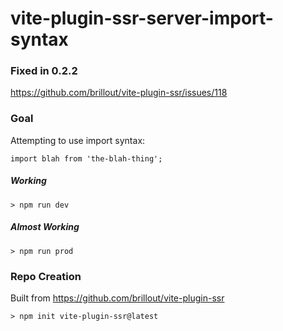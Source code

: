# vite-plugin-ssr-server-import-syntax

### Fixed in 0.2.2
https://github.com/brillout/vite-plugin-ssr/issues/118

### Goal

Attempting to use import syntax:
```
import blah from 'the-blah-thing';
```

##### Working
```
> npm run dev
```

##### Almost Working
```
> npm run prod
```

### Repo Creation

Built from https://github.com/brillout/vite-plugin-ssr
```
> npm init vite-plugin-ssr@latest
```

